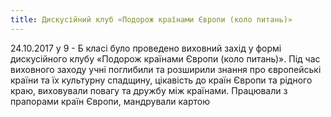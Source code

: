 ```yaml
---
title: Дискусійний клуб «Подорож країнами Європи (коло питань)»
---
```


24.10.2017 у 9 - Б класі було проведено виховний захід у формі дискусійного клубу «Подорож країнами Європи (коло питань)». Під час виховного заходу учні поглибили та розширили знання про європейські країни та їх культурну спадщину, цікавість до країн Європи та рідного краю, виховували повагу та дружбу між країнами. Працювали з прапорами країн Європи, мандрували картою

<slideshow id="_/72157687518852021" />

